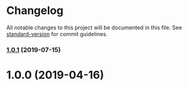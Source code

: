 # Changelog

All notable changes to this project will be documented in this file. See [standard-version](https://github.com/conventional-changelog/standard-version) for commit guidelines.

### [1.0.1](https://github.com/justinlettau/driver-license-validator/compare/v1.0.0...v1.0.1) (2019-07-15)

# 1.0.0 (2019-04-16)
